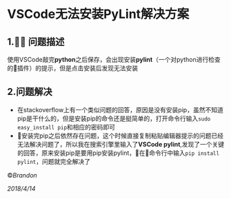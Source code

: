 VSCode无法安装PyLint解决方案
==
1. 问题描述
----
使用VSCode敲完**python**之后保存，会出现安装**pylint**（一个对python进行检查的插件）的提示，但是点击安装后发现无法安装

2.问题解决
---

*  在stackoverflow上有一个类似问题的回答，原因是没有安装pip，虽然不知道pip是干什么的，但是安装pip的命令还是挺简单的，打开命令行输入`sudo easy_install pip`和相应的密码即可
* 安装完pip之后依然存在问题，这个时候直接复制粘贴编辑器提示的问题已经无法解决问题了，所以我在搜索引擎里输入了**VSCode pylint**,发现了一个关键的回答，原来安装pip是要用pip安装pylint，在命令行中输入`pip install pylint`，问题就完全解决了

&copy;*Brandon*

*2018/4/14*

